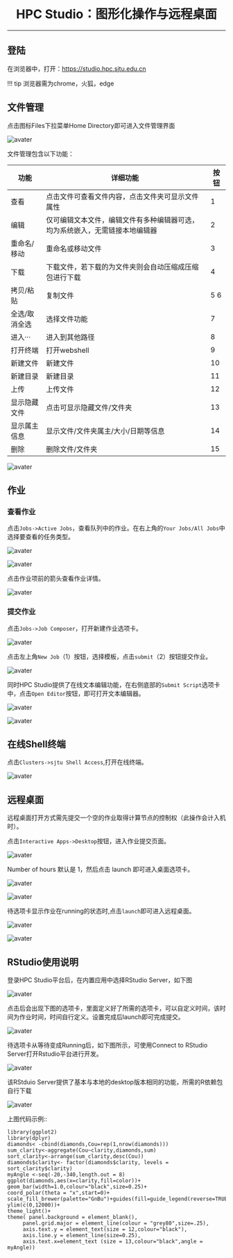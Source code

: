 # <center>HPC Studio：图形化操作与远程桌面</center>

--------

## 登陆

在浏览器中，打开：https://studio.hpc.sjtu.edu.cn

!!! tip
    浏览器需为chrome，火狐，edge

## 文件管理

点击图标Files下拉菜单Home Directory即可进入文件管理界面

![avater](../img/ondemand_file.png)

文件管理包含以下功能：

| 功能 | 详细功能 | 按钮 |
| ---- | ---- | ---- |
| 查看 | 点击文件可查看文件内容，点击文件夹可显示文件属性 | 1 |
| 编辑 | 仅可编辑文本文件，编辑文件有多种编辑器可选，均为系统嵌入，无需链接本地编辑器 | 2 |
| 重命名/移动 | 重命名或移动文件 | 3 |
| 下载 | 下载文件，若下载的为文件夹则会自动压缩成压缩包进行下载 | 4 |
| 拷贝/粘贴 | 复制文件 | 5 6 |
| 全选/取消全选| 选择文件功能 | 7 |
| 进入··· | 进入到其他路径 | 8 |
| 打开终端 | 打开webshell | 9 |
| 新建文件 | 新建文件 | 10 |
| 新建目录 | 新建目录 | 11 |
| 上传 | 上传文件 | 12 |
| 显示隐藏文件 | 点击可显示隐藏文件/文件夹 | 13 |
| 显示属主信息 | 显示文件/文件夹属主/大小/日期等信息 | 14 |
| 删除 | 删除文件/文件夹 | 15 |

![avater](../img/ondemand_button.png)

## 作业

### 查看作业

点击`Jobs->Active Jobs`，查看队列中的作业。在右上角的`Your Jobs/All Jobs`中选择要查看的任务类型。

![avater](../img/ondemand_active_job.png)

![avater](../img/ondemand_active_job_all_or_yours.png)

点击作业项前的箭头查看作业详情。

![avater](../img/ondemand_active_job_details.png)

### 提交作业

点击`Jobs->Job Composer`，打开新建作业选项卡。

![avater](../img/ondemand_job_composer.png)

点击左上角`New Job`（1）按钮，选择模板，点击`submit`（2）按钮提交作业。

![avater](../img/ondemand_job_composer_template.png)

同时HPC Studio提供了在线文本编辑功能，在右侧底部的`Submit Script`选项卡中，点击`Open Editor`按钮，即可打开文本编辑器。

![avater](../img/ondemand_editor_open.png)

![avater](../img/ondemand_editor.png)

## 在线Shell终端

点击`Clusters->sjtu Shell Access`,打开在线终端。

![avater](../img/ondemand_shell.png)

## 远程桌面

远程桌面打开方式需先提交一个空的作业取得计算节点的控制权（此操作会计入机时）。

点击`Interactive Apps->Desktop`按钮，进入作业提交页面。

![avater](../img/ondemand_desktop.png)

Number of hours 默认是 1，然后点击 launch 即可进入桌面选项卡。

![avater](../img/ondemand_desktop2.png)

![avater](../img/ondemand_desktop3.png)

待选项卡显示作业在running的状态时,点击`launch`即可进入远程桌面。

![avater](../img/ondemand_desktop4.png)

![avater](../img/ondemand_desktop5.png)
## RStudio使用说明
登录HPC Studio平台后，在内置应用中选择RStudio Server，如下图

![avater](../img/RStudio_1.png)

点击后会出现下图的选项卡，里面定义好了所需的选项卡，可以自定义时间，该时间为作业时间，时间自行定义。设置完成后launch即可完成提交。

![avater](../img/RStudio_2.png)

待选项卡从等待变成Running后，如下图所示，可使用Connect to RStudio Server打开Rstudio平台进行开发。

![avater](../img/RStudio_3.png)

该RStduio Server提供了基本与本地的desktop版本相同的功能，所需的R依赖包自行下载

![avater](../img/RStudio_4.png)

上图代码示例::

    library(ggplot2)
    library(dplyr)
    diamonds< -cbind(diamonds,Cou=rep(1,nrow(diamonds)))
    sum_clarity<-aggregate(Cou~clarity,diamonds,sum)
    sort_clarity<-arrange(sum_clarity,desc(Cou))
    diamonds$clarity<- factor(diamonds$clarity, levels = sort_clarity$clarity)
    myAngle <-seq(-20,-340,length.out = 8)
    ggplot(diamonds,aes(x=clarity,fill=color))+
    geom_bar(width=1.0,colour="black",size=0.25)+
    coord_polar(theta = "x",start=0)+
    scale_fill_brewer(palette="GnBu")+guides(fill=guide_legend(reverse=TRUE,title=NULL))+ ylim(c(0,12000))+
    theme_light()+
    theme( panel.background = element_blank(),
         panel.grid.major = element_line(colour = "grey80",size=.25),
         axis.text.y = element_text(size = 12,colour="black"),
         axis.line.y = element_line(size=0.25),
         axis.text.x=element_text (size = 13,colour="black",angle = myAngle))
